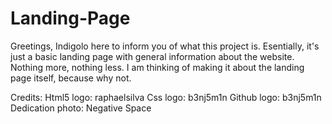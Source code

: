 # Landing-Page

Greetings, Indigolo here to inform you of what this project is. Esentially, it's just a basic landing page with general information about the website. Nothing more, nothing less. I am thinking of making it about the landing page itself, because why not.

Credits:
Html5 logo: raphaelsilva
Css logo: b3nj5m1n
Github logo: b3nj5m1n
Dedication photo: Negative Space